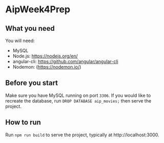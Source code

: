 # AipWeek4Prep

## What you need

You will need:
- MySQL
- Node.js: https://nodejs.org/en/
- angular-cli: https://github.com/angular/angular-cli
- Nodemon: (https://nodemon.io/)

## Before you start

Make sure you have MySQL running on port `3306`. If you would like to recreate the database, run `DROP DATABASE aip_movies;` then serve the project.

## How to run

Run  `npm run build` to serve the project, typically at http://localhost:3000.

